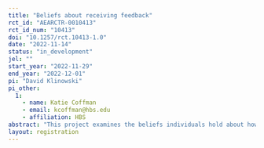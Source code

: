 ```yaml
---
title: "Beliefs about receiving feedback"
rct_id: "AEARCTR-0010413"
rct_id_num: "10413"
doi: "10.1257/rct.10413-1.0"
date: "2022-11-14"
status: "in_development"
jel: ""
start_year: "2022-11-29"
end_year: "2022-12-01"
pi: "David Klinowski"
pi_other:
  1:
    - name: Katie Coffman
    - email: kcoffman@hbs.edu
    - affiliation: HBS
abstract: "This project examines the beliefs individuals hold about how willing others are to receive feedback on their performance. In particular, in a previous study, we explored whether individuals seek or avoid receiving feedback on their performance on a cognitive test or their performance on job interview questions. In this follow-up study, we attempt to understand whether a new set of individuals holds accurate beliefs about the willingness to seek or avoid feedback of these previous study participants. "
layout: registration
---
```


